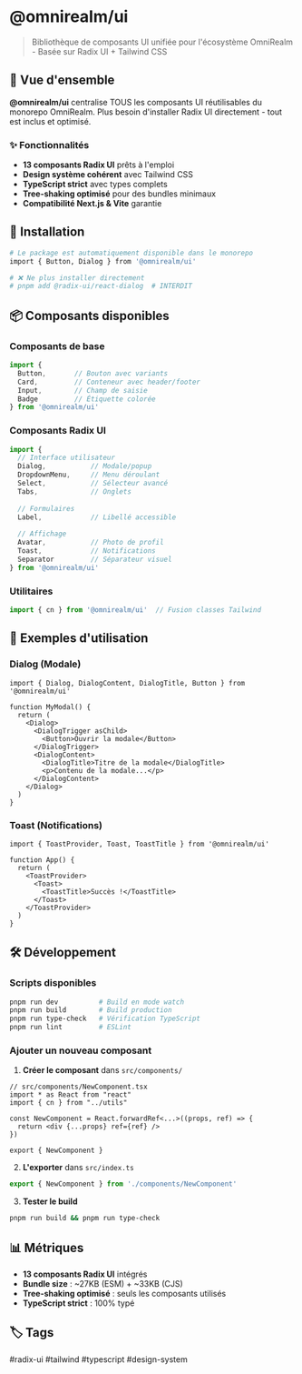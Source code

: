 # @omnirealm/ui

> Bibliothèque de composants UI unifiée pour l'écosystème OmniRealm - Basée sur Radix UI + Tailwind CSS

## 🎯 Vue d'ensemble

**@omnirealm/ui** centralise TOUS les composants UI réutilisables du monorepo OmniRealm. Plus besoin d'installer Radix UI directement - tout est inclus et optimisé.

### ✨ Fonctionnalités

- **13 composants Radix UI** prêts à l'emploi
- **Design système cohérent** avec Tailwind CSS
- **TypeScript strict** avec types complets
- **Tree-shaking optimisé** pour des bundles minimaux
- **Compatibilité Next.js & Vite** garantie

## 🚀 Installation

```bash
# Le package est automatiquement disponible dans le monorepo
import { Button, Dialog } from '@omnirealm/ui'

# ❌ Ne plus installer directement
# pnpm add @radix-ui/react-dialog  # INTERDIT
```

## 📦 Composants disponibles

### **Composants de base**
```typescript
import { 
  Button,       // Bouton avec variants
  Card,         // Conteneur avec header/footer
  Input,        // Champ de saisie
  Badge         // Étiquette colorée
} from '@omnirealm/ui'
```

### **Composants Radix UI**
```typescript
import {
  // Interface utilisateur
  Dialog,           // Modale/popup
  DropdownMenu,     // Menu déroulant
  Select,           // Sélecteur avancé
  Tabs,             // Onglets
  
  // Formulaires
  Label,            // Libellé accessible
  
  // Affichage
  Avatar,           // Photo de profil
  Toast,            // Notifications
  Separator         // Séparateur visuel
} from '@omnirealm/ui'
```

### **Utilitaires**
```typescript
import { cn } from '@omnirealm/ui'  // Fusion classes Tailwind
```

## 🎨 Exemples d'utilisation

### Dialog (Modale)
```tsx
import { Dialog, DialogContent, DialogTitle, Button } from '@omnirealm/ui'

function MyModal() {
  return (
    <Dialog>
      <DialogTrigger asChild>
        <Button>Ouvrir la modale</Button>
      </DialogTrigger>
      <DialogContent>
        <DialogTitle>Titre de la modale</DialogTitle>
        <p>Contenu de la modale...</p>
      </DialogContent>
    </Dialog>
  )
}
```

### Toast (Notifications)
```tsx
import { ToastProvider, Toast, ToastTitle } from '@omnirealm/ui'

function App() {
  return (
    <ToastProvider>
      <Toast>
        <ToastTitle>Succès !</ToastTitle>
      </Toast>
    </ToastProvider>
  )
}
```

## 🛠️ Développement

### Scripts disponibles
```bash
pnpm run dev          # Build en mode watch
pnpm run build        # Build production
pnpm run type-check   # Vérification TypeScript
pnpm run lint         # ESLint
```

### Ajouter un nouveau composant

1. **Créer le composant** dans `src/components/`
```tsx
// src/components/NewComponent.tsx
import * as React from "react"
import { cn } from "../utils"

const NewComponent = React.forwardRef<...>((props, ref) => {
  return <div {...props} ref={ref} />
})

export { NewComponent }
```

2. **L'exporter** dans `src/index.ts`
```typescript
export { NewComponent } from './components/NewComponent'
```

3. **Tester le build**
```bash
pnpm run build && pnpm run type-check
```

## 📊 Métriques

- **13 composants Radix UI** intégrés
- **Bundle size** : ~27KB (ESM) + ~33KB (CJS)
- **Tree-shaking optimisé** : seuls les composants utilisés
- **TypeScript strict** : 100% typé

## 🏷️ Tags

  #radix-ui #tailwind #typescript #design-system
